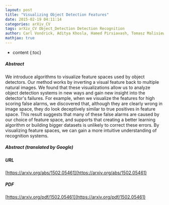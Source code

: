 ```yaml
---
layout: post
title: "Visualizing Object Detection Features"
date: 2015-02-19 04:11:14
categories: arXiv_CV
tags: arXiv_CV Object_Detection Detection Recognition
author: Carl Vondrick, Aditya Khosla, Hamed Pirsiavash, Tomasz Malisiewicz, Antonio Torralba
mathjax: true
---
```


* content
{:toc}

##### Abstract
We introduce algorithms to visualize feature spaces used by object detectors. Our method works by inverting a visual feature back to multiple natural images. We found that these visualizations allow us to analyze object detection systems in new ways and gain new insight into the detector's failures. For example, when we visualize the features for high scoring false alarms, we discovered that, although they are clearly wrong in image space, they do look deceptively similar to true positives in feature space. This result suggests that many of these false alarms are caused by our choice of feature space, and supports that creating a better learning algorithm or building bigger datasets is unlikely to correct these errors. By visualizing feature spaces, we can gain a more intuitive understanding of recognition systems.

##### Abstract (translated by Google)


##### URL
[https://arxiv.org/abs/1502.05461](https://arxiv.org/abs/1502.05461)

##### PDF
[https://arxiv.org/pdf/1502.05461](https://arxiv.org/pdf/1502.05461)

